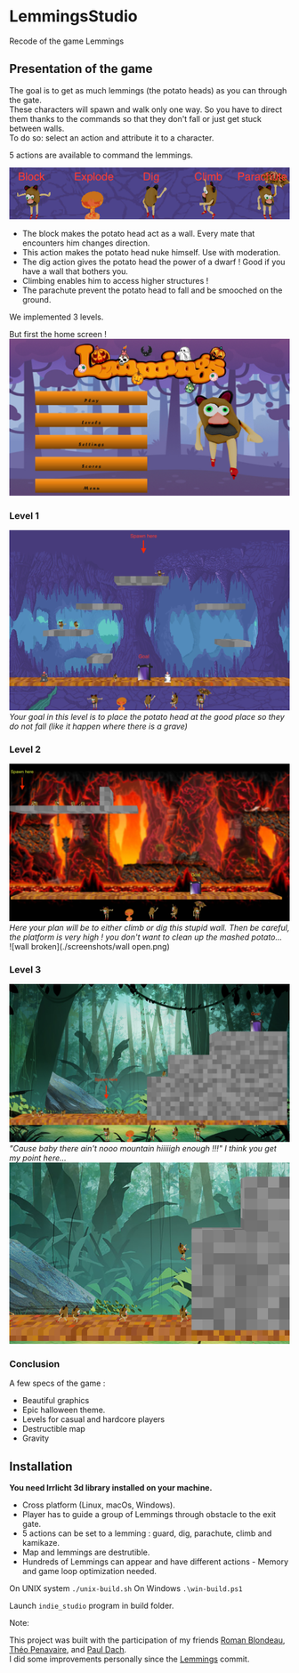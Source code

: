 # LemmingsStudio
Recode of the game Lemmings

## Presentation of the game
The goal is to get as much lemmings (the potato heads) as you can through the gate. 
\
These characters will spawn and walk only one way. 
So you have to direct them thanks to the commands so that they don't fall or just get stuck between walls.
\
To do so: select an action and attribute it to a character.

5 actions are available to command the lemmings.

![actions](./screenshots/actions.png)

- The block makes the potato head act as a wall. Every mate that encounters him changes direction.
- This action makes the potato head nuke himself. Use with moderation.
- The dig action gives the potato head the power of a dwarf ! Good if you have a wall that bothers you.
- Climbing enables him to access higher structures !
- The parachute prevent the potato head to fall and be smooched on the ground.

We implemented 3 levels.

But first the home screen !
![homescreen](./screenshots/homescreen.png)

### Level 1

![level 1](./screenshots/level1.png)
*Your goal in this level is to place the potato head at the good place so they do not fall 
(like it happen where there is a grave)*

### Level 2

![level 2](./screenshots/level2.png)
*Here your plan will be to either climb or dig this stupid wall. Then be careful, the platform is very high ! you don't want to clean up the mashed potato...*
\
![wall broken](./screenshots/wall open.png)

### Level 3

![level 3](./screenshots/level3.png)
*"Cause baby there ain't nooo mountain hiiiiigh enough !!!" I think you get my point here...*
\
![climbing](./screenshots/climbing.png)

### Conclusion
A few specs of the game :
- Beautiful graphics
- Epic halloween theme.
- Levels for casual and hardcore players
- Destructible map
- Gravity

## Installation
**You need Irrlicht 3d library installed on your machine.**

- Cross platform (Linux, macOs, Windows).
- Player has to guide a group of Lemmings through obstacle to the exit gate.
- 5 actions can be set to a lemming : guard, dig, parachute, climb and kamikaze.
- Map and lemmings are destrutible.
- Hundreds of Lemmings can appear and have different actions - Memory and game loop optimization needed.

On UNIX system
`./unix-build.sh`
On Windows
`.\win-build.ps1`

Launch `indie_studio` program in build folder.

Note:

This project was built with the participation of my friends [Roman Blondeau](https://github.com/RomanBlondeau), [Théo Penavaire](https://github.com/theo-pnv), and [Paul Dach](https://github.com/PaulDach).
\
I did some improvements personally since the [Lemmings](https://github.com/VictorDebray/LemmingsStudio/commit/3ea2be30bf1998f825cde673c819c2638574eef8) commit.
